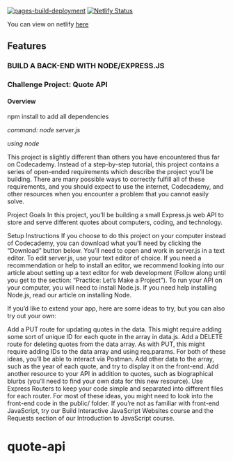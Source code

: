 [![pages-build-deployment](https://github.com/SOliv1/api-quote-challenge/actions/workflows/pages/pages-build-deployment/badge.svg)](https://github.com/SOliv1/api-quote-challenge/actions/workflows/pages/pages-build-deployment)
[![Netlify Status](https://api.netlify.com/api/v1/badges/2e690e64-7716-4b7b-a0c6-056b35601e43/deploy-status?branch=master)](https://app.netlify.com/sites/quotes-api-app/deploys)

You can view on netlify [here](https://quotes-api-app.netlify.app/)

## Features

### BUILD A BACK-END WITH NODE/EXPRESS.JS

### Challenge Project: Quote API

#### Overview

npm install to add all dependencies

*command: node server.js*

*using node* 

This project is slightly different than others you have encountered thus far on Codecademy. Instead of a step-by-step tutorial, this project contains a series of open-ended requirements which describe the project you’ll be building. There are many possible ways to correctly fulfill all of these requirements, and you should expect to use the internet, Codecademy, and other resources when you encounter a problem that you cannot easily solve.

Project Goals
In this project, you’ll be building a small Express.js web API to store and serve different quotes about computers, coding, and technology.

Setup Instructions
If you choose to do this project on your computer instead of Codecademy, you can download what you’ll need by clicking the “Download” button below. You’ll need to open and work in server.js in a text editor. To edit server.js, use your text editor of choice. If you need a recommendation or help to install an editor, we recommend looking into our article about setting up a text editor for web development (Follow along until you get to the section: “Practice: Let’s Make a Project”). To run your API on your computer, you will need to install Node.js. If you need help installing Node.js, read our article on installing Node.

If you’d like to extend your app, here are some ideas to try, but you can also try out your own:

Add a PUT route for updating quotes in the data. This might require adding some sort of unique ID for each quote in the array in data.js.
Add a DELETE route for deleting quotes from the data array. As with PUT, this might require adding IDs to the data array and using req.params. For both of these ideas, you’ll be able to interact via Postman.
Add other data to the array, such as the year of each quote, and try to display it on the front-end.
Add another resource to your API in addition to quotes, such as biographical blurbs (you’ll need to find your own data for this new resource). Use Express Routers to keep your code simple and separated into different files for each router.
For most of these ideas, you might need to look into the front-end code in the public/ folder. If you’re not as familiar with front-end JavaScript, try our Build Interactive JavaScript Websites course and the Requests section of our Introduction to JavaScript course.
# quote-api
